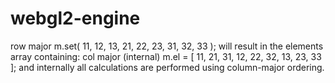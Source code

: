 # webgl2-engine

row major
     m.set( 11, 12, 13,
            21, 22, 23,
            31, 32, 33 ); will result in the elements array containing:
col major (internal)
  m.el  = [ 11, 21, 31,
            12, 22, 32,
            13, 23, 33 ]; and internally all calculations are performed using column-major ordering. 